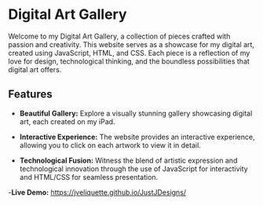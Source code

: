 # Digital Art Gallery

Welcome to my Digital Art Gallery, a collection of pieces crafted with passion and creativity. This website serves as a showcase for my digital art, created using JavaScript, HTML, and CSS. Each piece is a reflection of my love for design, technological thinking, and the boundless possibilities that digital art offers.

## Features

- **Beautiful Gallery:** Explore a visually stunning gallery showcasing digital art, each created on my iPad.

- **Interactive Experience:** The website provides an interactive experience, allowing you to click on each artwork to view it in detail.

- **Technological Fusion:** Witness the blend of artistic expression and technological innovation through the use of JavaScript for interactivity and HTML/CSS for seamless presentation.

-**Live Demo:** https://jveliquette.github.io/JustJDesigns/
